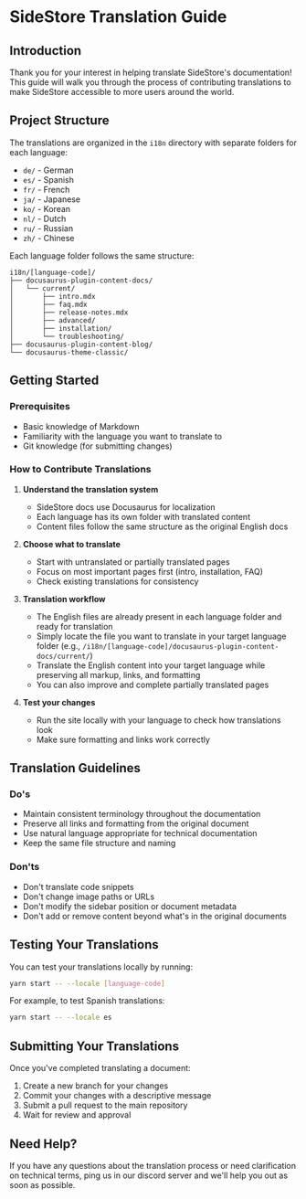 # SideStore Translation Guide

## Introduction

Thank you for your interest in helping translate SideStore's documentation! This guide will walk you through the process of contributing translations to make SideStore accessible to more users around the world.

## Project Structure

The translations are organized in the `i18n` directory with separate folders for each language:

- `de/` - German
- `es/` - Spanish
- `fr/` - French
- `ja/` - Japanese
- `ko/` - Korean
- `nl/` - Dutch
- `ru/` - Russian
- `zh/` - Chinese

Each language folder follows the same structure:
```
i18n/[language-code]/
├── docusaurus-plugin-content-docs/
│   └── current/
│       ├── intro.mdx
│       ├── faq.mdx
│       ├── release-notes.mdx
│       ├── advanced/
│       ├── installation/
│       └── troubleshooting/
├── docusaurus-plugin-content-blog/
└── docusaurus-theme-classic/
```

## Getting Started

### Prerequisites

- Basic knowledge of Markdown
- Familiarity with the language you want to translate to
- Git knowledge (for submitting changes)

### How to Contribute Translations

1. **Understand the translation system**
   - SideStore docs use Docusaurus for localization
   - Each language has its own folder with translated content
   - Content files follow the same structure as the original English docs

2. **Choose what to translate**
   - Start with untranslated or partially translated pages
   - Focus on most important pages first (intro, installation, FAQ)
   - Check existing translations for consistency

3. **Translation workflow**
   - The English files are already present in each language folder and ready for translation
   - Simply locate the file you want to translate in your target language folder (e.g., `/i18n/[language-code]/docusaurus-plugin-content-docs/current/`)
   - Translate the English content into your target language while preserving all markup, links, and formatting
   - You can also improve and complete partially translated pages

4. **Test your changes**
   - Run the site locally with your language to check how translations look
   - Make sure formatting and links work correctly

## Translation Guidelines

### Do's

- Maintain consistent terminology throughout the documentation
- Preserve all links and formatting from the original document
- Use natural language appropriate for technical documentation
- Keep the same file structure and naming

### Don'ts

- Don't translate code snippets
- Don't change image paths or URLs
- Don't modify the sidebar position or document metadata
- Don't add or remove content beyond what's in the original documents

## Testing Your Translations

You can test your translations locally by running:

```bash
yarn start -- --locale [language-code]
```

For example, to test Spanish translations:

```bash
yarn start -- --locale es
```

## Submitting Your Translations

Once you've completed translating a document:

1. Create a new branch for your changes
2. Commit your changes with a descriptive message
3. Submit a pull request to the main repository
4. Wait for review and approval

## Need Help?

If you have any questions about the translation process or need clarification on technical terms, ping us in our discord server and we'll help you out as soon as possible.